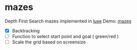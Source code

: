 # mazes
Depth First Search mazes implemented in [luxe](https://github.com/underscorediscovery/luxe)
Demo: [mazes](http://silvio.tisato.me/mazes/)

- [x] Backtracking
- [ ] Function to select start point and goal ( green/red )
- [ ] Scale the grid based on screensize
